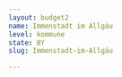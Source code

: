 ```yaml
---
layout: budget2
name: Immenstadt im Allgäu
level: kommune
state: BY
slug: Immenstadt-im-Allgäu

---
```



